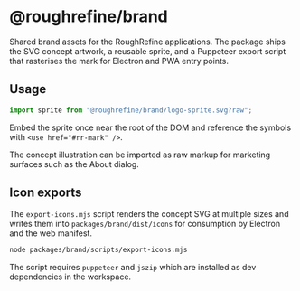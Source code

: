 # @roughrefine/brand

Shared brand assets for the RoughRefine applications. The package ships the SVG concept artwork, a reusable sprite, and a Puppeteer export script that rasterises the mark for Electron and PWA entry points.

## Usage

```ts
import sprite from "@roughrefine/brand/logo-sprite.svg?raw";
```

Embed the sprite once near the root of the DOM and reference the symbols with `<use href="#rr-mark" />`.

The concept illustration can be imported as raw markup for marketing surfaces such as the About dialog.

## Icon exports

The `export-icons.mjs` script renders the concept SVG at multiple sizes and writes them into `packages/brand/dist/icons` for consumption by Electron and the web manifest.

```bash
node packages/brand/scripts/export-icons.mjs
```

The script requires `puppeteer` and `jszip` which are installed as dev dependencies in the workspace.

